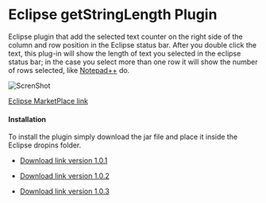 # Eclipse getStringLength Plugin

Eclipse plugin that add the selected text counter on the right side of the column and row position in the Eclipse status bar.
After you double click the text, this plug-in will show the length of text you selected in the eclipse status bar; in the case you select more than one row it will show the number of rows selected, like [Notepad++](https://notepad-plus-plus.org) do.

![ScrenShot](http://i.imgur.com/5ZSzZss.png)

[Eclipse MarketPlace link](https://marketplace.eclipse.org/content/getstringlength)

#### Installation 

To install the plugin simply download the jar file and place it inside the Eclipse dropins folder.

 * [Download link version 1.0.1](https://github.com/aleroot/getStringLength/blob/master/dist/plugins/com.lyf.plugin.getStringLength_1.0.1.201603251133.jar)

 * [Download link version 1.0.2](https://github.com/aleroot/getStringLength/blob/master/dist/plugins/com.lyf.plugin.getStringLength_1.0.2.201604211351.jar)

 * [Download link version 1.0.3](https://github.com/lukecnau/getStringLength/blob/master/dist/plugins/com.lyf.plugin.getStringLength_1.0.3.201907090234.jar)

